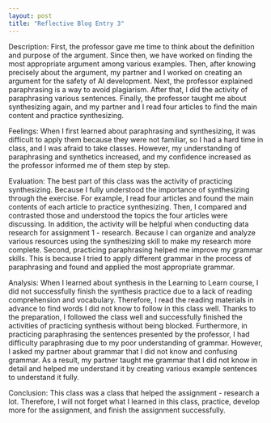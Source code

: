 ```yaml
---
layout: post
title: "Reflective Blog Entry 3"
---
```

Description:
First, the professor gave me time to think about the definition and purpose of the argument. Since then, we have worked on finding the most appropriate argument among various examples. Then, after knowing precisely about the argument, my partner and I worked on creating an argument for the safety of AI development. Next, the professor explained paraphrasing is a way to avoid plagiarism. After that, I did the activity of paraphrasing various sentences. Finally, the professor taught me about synthesizing again, and my partner and I read four articles to find the main content and practice synthesizing.

Feelings: 
When I first learned about paraphrasing and synthesizing, it was difficult to apply them because they were not familiar, so I had a hard time in class, and I was afraid to take classes. However, my understanding of paraphrasing and synthetics increased, and my confidence increased as the professor informed me of them step by step.

Evaluation:
The best part of this class was the activity of practicing synthesizing. Because I fully understood the importance of synthesizing through the exercise. For example, I read four articles and found the main contents of each article to practice synthesizing. Then, I compared and contrasted those and understood the topics the four articles were discussing. In addition, the activity will be helpful when conducting data research for assignment 1 - research. Because I can organize and analyze various resources using the synthesizing skill to make my research more complete. Second, practicing paraphrasing helped me improve my grammar skills. This is because I tried to apply different grammar in the process of paraphrasing and found and applied the most appropriate grammar.

Analysis:
When I learned about synthesis in the Learning to Learn course, I did not successfully finish the synthesis practice due to a lack of reading comprehension and vocabulary. Therefore, I read the reading materials in advance to find words I did not know to follow in this class well. Thanks to the preparation, I followed the class well and successfully finished the activities of practicing synthesis without being blocked. Furthermore, in practicing paraphrasing the sentences presented by the professor, I had difficulty paraphrasing due to my poor understanding of grammar. However, I asked my partner about grammar that I did not know and confusing grammar. As a result, my partner taught me grammar that I did not know in detail and helped me understand it by creating various example sentences to understand it fully. 

Conclusion:
This class was a class that helped the assignment - research a lot. Therefore, I will not forget what I learned in this class, practice, develop more for the assignment, and finish the assignment successfully.
